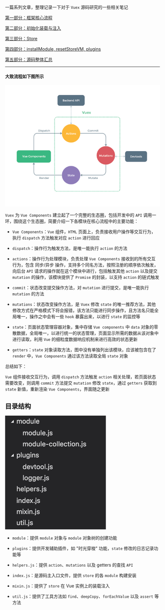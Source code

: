 一篇系列文章，整理记录一下对于 `Vuex` 源码研究的一些相关笔记

[第一部分：框架核心流程](https://github.com/heptaluan/blog/blob/master/backups/vue/08.md)

[第二部分：初始化装载与注入](https://github.com/heptaluan/blog/blob/master/backups/vue/09.md)

[第三部分：Store](https://github.com/heptaluan/blog/blob/master/backups/vue/10.md)

[第四部分：installModule, resetStoreVM, plugins](https://github.com/heptaluan/blog/blob/master/backups/vue/11.md)

[第五部分：源码整体汇总](https://github.com/heptaluan/blog/blob/master/backups/vue/12.md)

----




#### 大致流程如下图所示

![img](01.png)

`Vuex` 为 `Vue Components` 建立起了一个完整的生态圈，包括开发中的 `API` 调用一环，围绕这个生态圈，简要介绍一下各模块在核心流程中的主要功能：

* `Vue Components`：`Vue` 组件，`HTML` 页面上，负责接收用户操作等交互行为，执行 `dispatch` 方法触发对应 `action` 进行回应

* `dispatch`：操作行为触发方法，是唯一能执行 `action` 的方法

* `actions`：操作行为处理模块，负责处理 `Vue Components` 接收到的所有交互行为，包含 同步/异步 操作，支持多个同名方法，按照注册的顺序依次触发，向后台 `API` 请求的操作就在这个模块中进行，包括触发其他 `action` 以及提交 `mutation` 的操作，该模块提供了 `Promise` 的封装，以支持 `action` 的链式触发

* `commit`：状态改变提交操作方法，对 `mutation` 进行提交，是唯一能执行 `mutation` 的方法

* `mutations`：状态改变操作方法，是 `Vuex` 修改 `state` 的唯一推荐方法，其他修改方式在严格模式下将会报错，该方法只能进行同步操作，且方法名只能全局唯一，操作之中会有一些 `hook` 暴露出来，以进行 `state` 的监控等

* `state`：页面状态管理容器对象，集中存储 `Vue components` 中 `data` 对象的零散数据，全局唯一，以进行统一的状态管理，页面显示所需的数据从该对象中进行读取，利用 `Vue` 的细粒度数据响应机制来进行高效的状态更新

* `getters`：`state` 对象读取方法，图中没有单独列出该模块，应该被包含在了 `render` 中，`Vue Components` 通过该方法读取全局 `state` 对象


总结如下：

`Vue` 组件接收交互行为，调用 `dispatch` 方法触发 `action` 相关处理，若页面状态需要改变，则调用 `commit` 方法提交 `mutation` 修改 `state`，通过 `getters` 获取到 `state` 新值，重新渲染 `Vue Components`，界面随之更新


## 目录结构

![img](02.png)

* `module`：提供 `module` 对象与 `module` 对象树的创建功能

* `plugins`：提供开发辅助插件，如 "时光穿梭" 功能，`state` 修改的日志记录功能等

* `helpers.js`：提供 `action`、`mutations` 以及 getters 的查找 `API`

* `index.js`：是源码主入口文件，提供 `store` 的各 `module` 构建安装

* `mixin.js`：提供了 `store` 在 Vue 实例上的装载注入

* `util.js`：提供了工具方法如 `find`、`deepCopy`、`forEachValue` 以及 `assert` 等方法



